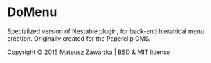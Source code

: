 DoMenu
========

Specialized version of Nestable plugin, for back-end hierahical menu creation.
Originally created for the Paperclip CMS.

Copyright © 2015 Mateusz Zawartka | BSD & MIT license
